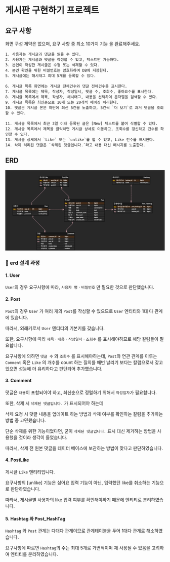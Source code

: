 # 게시판 구현하기 프로젝트

## 요구 사항

화면 구성 제약은 없으며, 요구 사항 중 최소 10가지 기능 을 완료해주세요.
```
1. 사용자는 게시글과 댓글을 읽을 수 있다.
2. 사용자는 게시글과 댓글을 작성할 수 있고, 텍스트만 가능하다.
3. 본인이 작성한 게시글은 수정 또는 삭제할 수 있다.
4. 본인 확인을 위한 비밀번호는 암호화하여 DB에 저장한다.
5. 게시글에는 해시태그 최대 5개를 등록할 수 있다.

6. 게시글 목록 화면에는 게시글 전체건수와 댓글 전체건수를 표시한다.
7. 게시글 목록에는 제목, 작성자, 작성일시, 댓글 수, 조회수, 좋아요수를 표시한다.
8. 게시글 목록에서 제목, 작성자, 해시태그, 내용을 선택하여 문자열을 검색할 수 있다.
9. 게시글 목록은 최신순으로 10개 또는 20개씩 페이징 처리한다.
10. 댓글은 게시글 본문 하단에 최신 5건을 노출하고, 5건씩 `더 보기`로 과거 댓글을 조회할 수 있다.

11. 게시글 목록에서 최근 3일 이내 등록된 글은 [New] 텍스트를 붙여 식별할 수 있다.
12. 게시글 목록에서 제목을 클릭하면 게시글 상세로 이동하고, 조회수를 갱신하고 건수를 확인할 수 있다.
13. 게시글 상세에서 `Like` 또는 `unlike`를 할 수 있고, Like 건수를 표시한다.
14. 삭제 처리된 댓글은 `삭제된 댓글입니다.`라고 내용 대신 메시지를 노출한다.

```

## ERD

![erd](erd.png)

### 📌 erd 설계 과정

#### 1. User

`User`의 경우 요구사항에 따라, `사용자 명` · `비밀번호` 만 필요한 것으로 판단했습니다.

#### 2. Post

`Post`의 경우 `User` 가 여러 개의 `Post`를 작성할 수 있으므로 `User` 엔티티와 1대 다 관계에 있습니다.

따라서, 외래키로서 `User` 엔티티의 기본키를 갖습니다.

또한, 요구사항에 따라 `제목` · `내용` · `작성일자` · `조회수` 를 표시해야하므로 해당 칼럼들이 필요합니다.

요구사항에 의하면 `댓글 수` 와 `조회수` 를 표시해야하는데, `Post`와 연관 관계를 이루는 `Comment` 혹은 `Like` 의 개수를 count 하는 질의를 매번 날리기 보다는 칼럼으로서 갖고 있으면 성능에 더 유리하다고 판단되어 추가했습니다.

#### 3. Comment

댓글은 `내용`이 포함되어야 하고, 최신순으로 정렬하기 위해서 `작성일자`가 필요합니다.

또한, 삭제 시 `삭제된 댓글입니다.` 가 표시되어야 하는데

삭제 요청 시 댓글 내용을 업데이트 하는 방법과 삭제 여부를 확인하는 칼럼을 추가하는 방법 중 고민했습니다.

단순 삭제를 위한 기능이었다면, 굳이 `삭제된 댓글입니다.` 표시 대신 제거하는 방법을 사용했을 것이라 생각이 들었습니다.

따라서, 삭제 전 원본 댓글을 데이터 베이스에 보관하는 방법이 맞다고 판단하였습니다.

#### 4. PostLike

게시글 `Like` 엔티티입니다.

요구사항의 [unlike] 기능은 싫어요 입력 기능이 아닌, 입력했던 like를 취소하는 기능으로 판단하였습니다.

따라서, 게시글별 사용자의 like 입력 여부를 확인해야하기 때문에 엔티티로 분리하였습니다.

#### 5. Hashtag 와 Post_HashTag

`Hashtag` 와 `Post` 관계는 다대다 관계이므로 관계테이블을 두어 1대다 관계로 해소하였습니다.

요구사항에 따르면 `Hashtag`의 수는 최대 5개로 가변적이며 재 사용될 수 있음을 고려하여 엔티티를 분리하였습니다.